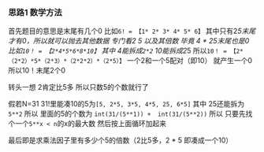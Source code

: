 ### 思路1 数学方法

首先题目的意思是末尾有几个0
比如`6! = 【1* 2* 3* 4* 5* 6】`
其中只有2*5末尾才有0，所以就可以抛去其他数据 专门看2 5 以及其倍数 毕竟 4 * 25末尾也是0
比如`10！ = 【2*4*5*6*8*10】`
其中 4能拆成`2*2`  10能拆成2*5
所以`10！ = 【2*（2*2）*5*（2*3）*（2*2*2）*（2*5）】`
一个2和一个5配对（即10） 就产生一个0 所以10！末尾2个0

转头一想 2肯定比5多 所以只数5的个数就行了

假若N=31 31!里能凑10的5为`[5, 2*5, 3*5, 4*5, 25, 6*5]` 其中 25还能拆为`5**2`
所以 里面的5的个数为 `int(31/(5**1)) +  int(31/(5**2))`
所以 只要先找个一个`5**x < n`的x的最大数 然后按上面循环加起来

最后即是求乘法因子里有多少个5的倍数（2比5多，2 * 5 即凑成一个10）
